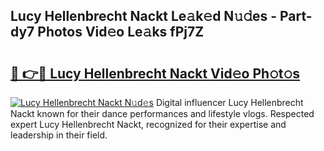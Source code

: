 ## Lucy Hellenbrecht Nackt Le𝚊k𝚎d N𝚞𝚍es - Part-dy7 Photos Vid𝚎o Le𝚊ks fPj7Z

# <h2><a href="http://fb1y5u5.evod.top/?m=Lucy+Hellenbrecht+Nackt">🔗 👉🔴 Lucy Hellenbrecht Nackt Vid𝚎o Ph𝚘t𝚘s</a></h2>

[![Lucy Hellenbrecht Nackt N𝚞d𝚎s](https://i.imgur.com/8V9OHl7.gif)](http://fb1y5u5.evod.top/?m=Lucy+Hellenbrecht+Nackt)
Digital influencer Lucy Hellenbrecht Nackt known for their dance performances and lifestyle vlogs. Respected expert Lucy Hellenbrecht Nackt, recognized for their expertise and leadership in their field. 

